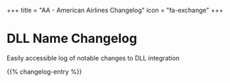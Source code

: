 +++
title = "AA - American Airlines Changelog"
icon = "fa-exchange"
+++

# DLL Name Changelog
Easily accessible log of notable changes to DLL integration

{{% changelog-entry %}}